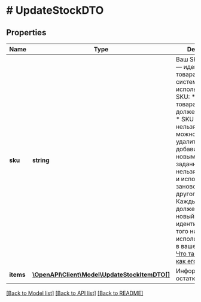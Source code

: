 # # UpdateStockDTO

## Properties

Name | Type | Description | Notes
------------ | ------------- | ------------- | -------------
**sku** | **string** | Ваш SKU — идентификатор товара в вашей системе.  Правила использования SKU:  * У каждого товара SKU должен быть свой.  * SKU товара нельзя менять — можно только удалить товар и добавить заново с новым SKU.  * Уже заданный SKU нельзя освободить и использовать заново для другого товара. Каждый товар должен получать новый идентификатор, до того никогда не использовавшийся в вашем каталоге.  [Что такое SKU и как его назначать](https://yandex.ru/support/marketplace/assortment/add/index.html#fields) |
**items** | [**\OpenAPI\Client\Model\UpdateStockItemDTO[]**](UpdateStockItemDTO.md) | Информация об остатках товара. |

[[Back to Model list]](../../README.md#models) [[Back to API list]](../../README.md#endpoints) [[Back to README]](../../README.md)
